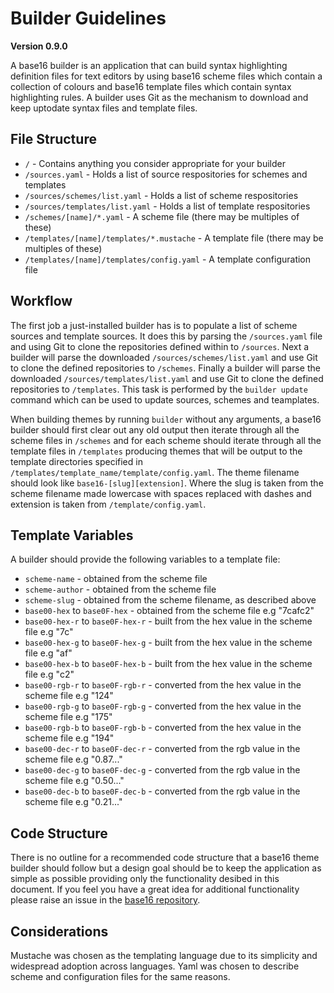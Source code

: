 # Builder Guidelines
**Version 0.9.0**

A base16 builder is an application that can build syntax highlighting definition files for text editors by using base16 scheme files which contain a collection of colours and base16 template files which contain syntax highlighting rules. A builder uses Git as the mechanism to download and keep uptodate syntax files and template files.

## File Structure
- `/` - Contains anything you consider appropriate for your builder
- `/sources.yaml` - Holds a list of source respositories for schemes and templates
- `/sources/schemes/list.yaml` - Holds a list of scheme respositories
- `/sources/templates/list.yaml` - Holds a list of template respositories
- `/schemes/[name]/*.yaml` - A scheme file (there may be multiples of these)
- `/templates/[name]/templates/*.mustache` - A template file (there may be multiples of these)
- `/templates/[name]/templates/config.yaml` - A template configuration file

## Workflow
The first job a just-installed builder has is to populate a list of scheme sources and template sources. It does this by parsing the `/sources.yaml` file and using Git to clone the repositories defined within to `/sources`. Next a builder will parse the downloaded `/sources/schemes/list.yaml` and use Git to clone the defined repositories to `/schemes`. Finally a builder will parse the downloaded `/sources/templates/list.yaml` and use Git to clone the defined repositories to `/templates`. This task is performed by the `builder update` command which can be used to update sources, schemes and teamplates.

When building themes by running `builder` without any arguments, a base16 builder should first clear out any old output then iterate through all the scheme files in `/schemes` and for each scheme should iterate through all the template files in `/templates` producing themes that will be output to the template directories specified in `/templates/template_name/template/config.yaml`. The theme filename should look like `base16-[slug][extension]`. Where the slug is taken from the scheme filename made lowercase with spaces replaced with dashes and extension is taken from `/template/config.yaml`.

## Template Variables
A builder should provide the following variables to a template file:

- `scheme-name` - obtained from the scheme file
- `scheme-author` - obtained from the scheme file
- `scheme-slug` - obtained from the scheme filename, as described above
- `base00-hex` to `base0F-hex` - obtained from the scheme file e.g "7cafc2"
- `base00-hex-r` to `base0F-hex-r` - built from the hex value in the scheme file e.g "7c"
- `base00-hex-g` to `base0F-hex-g` - built from the hex value in the scheme file e.g "af"
- `base00-hex-b` to `base0F-hex-b` - built from the hex value in the scheme file e.g "c2"
- `base00-rgb-r` to `base0F-rgb-r` - converted from the hex value in the scheme file e.g "124"
- `base00-rgb-g` to `base0F-rgb-g` - converted from the hex value in the scheme file e.g "175"
- `base00-rgb-b` to `base0F-rgb-b` - converted from the hex value in the scheme file e.g "194"
- `base00-dec-r` to `base0F-dec-r` - converted from the rgb value in the scheme file e.g "0.87..."
- `base00-dec-g` to `base0F-dec-g` - converted from the rgb value in the scheme file e.g "0.50..."
- `base00-dec-b` to `base0F-dec-b` - converted from the rgb value in the scheme file e.g "0.21..."

## Code Structure
There is no outline for a recommended code structure that a base16 theme builder should follow but a design goal should be to keep the application as simple as possible providing only the functionality desibed in this document. If you feel you have a great idea for additional functionality please raise an issue in the [base16 repository](https://github.com/chriskempson/base16).

## Considerations
Mustache was chosen as the templating language due to its simplicity and widespread adoption across languages. Yaml was chosen to describe scheme and configuration files for the same reasons.
